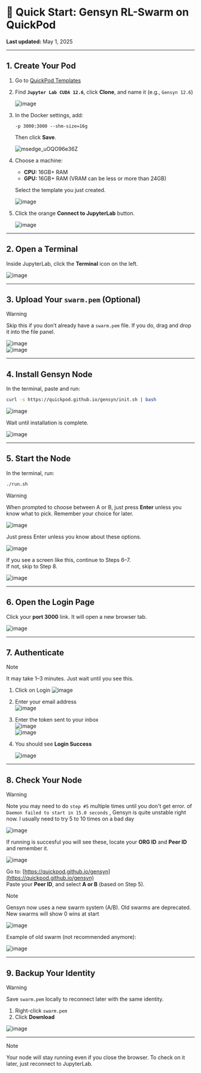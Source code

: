 # 🐝 Quick Start: Gensyn RL-Swarm on QuickPod  
**Last updated:** May 1, 2025

---

## 1. Create Your Pod

1. Go to [QuickPod Templates](https://console.quickpod.io/templates)  
2. Find **`Jupyter Lab CUDA 12.6`**, click **Clone**, and name it (e.g., `Gensyn 12.6`)

   ![image](https://github.com/user-attachments/assets/bb3b85bf-9eee-41d3-95a5-40d8fbc95878)

3. In the Docker settings, add:
   ```
   -p 3000:3000 --shm-size=16g
   ```
   Then click **Save**.

   ![msedge_uOQO96e36Z](https://github.com/user-attachments/assets/3c9aa89e-33e2-4b92-a92e-d2e15ea09679)

4. Choose a machine:
   - **CPU:** 16GB+ RAM  
   - **GPU:** 16GB+ RAM (VRAM can be less or more than 24GB)

   Select the template you just created.

   ![image](https://github.com/user-attachments/assets/31ab3b50-1908-4425-b660-7072eb936b64)

5. Click the orange **Connect to JupyterLab** button.

   ![image](https://github.com/user-attachments/assets/4748f432-5be1-47e6-8cfb-a9d5aeb4720b)

---

## 2. Open a Terminal

Inside JupyterLab, click the **Terminal** icon on the left.

![image](https://github.com/user-attachments/assets/d304639d-a46b-4c8a-8263-4e3355c6c867)

---

## 3. Upload Your `swarm.pem` (Optional)

> [!WARNING]
> Skip this if you don’t already have a `swarm.pem` file.  If you do, drag and drop it into the file panel.

![image](https://github.com/user-attachments/assets/94a7bae2-72f8-4e8a-8c6c-5c00c8a5e140)  
![image](https://github.com/user-attachments/assets/77b669a7-5192-4075-8e50-ae109653dc60)

---

## 4. Install Gensyn Node

In the terminal, paste and run:

```bash
curl -s https://quickpod.github.io/gensyn/init.sh | bash
```

![image](https://github.com/user-attachments/assets/0ff3da71-15d5-4fed-9a0c-20e7e31c0391)

Wait until installation is complete.

![image](https://github.com/user-attachments/assets/c39f44c6-1194-4ba3-bf5d-45fc13b52367)

---

## 5. Start the Node

In the terminal, run:

```bash
./run.sh
```

> [!WARNING]
> When prompted to choose between A or B, just press **Enter** unless you know what to pick. Remember your choice for later.

![image](https://github.com/user-attachments/assets/530afc90-efe3-4f19-9745-352729035c6c)  

Just press Enter unless you know about these options.

![image](https://github.com/user-attachments/assets/32f28377-a814-4b91-befc-8192b2e8659b)

If you see a screen like this, continue to Steps 6–7.  
If not, skip to Step 8.

![image](https://github.com/user-attachments/assets/cf7b3eb8-a4aa-442d-9d2c-2c3bc66e0452)

---

## 6. Open the Login Page

Click your **port 3000** link. It will open a new browser tab.

![image](https://github.com/user-attachments/assets/f6e39f1d-fd4b-4dc5-909d-82c80e597e0c)

---

## 7. Authenticate

> [!NOTE]
>  It may take 1–3 minutes. Just wait until you see this.

1. Click on Login
   ![image](https://github.com/user-attachments/assets/c90a5e45-c1f3-439d-bfe2-80202d49f8d9)
   
3. Enter your email address  
   ![image](https://github.com/user-attachments/assets/f43ef0c7-a743-4dd3-822d-ab172598e460)

4. Enter the token sent to your inbox  
   ![image](https://github.com/user-attachments/assets/201b4424-9f74-4c9a-820f-5894aee9a579)  
   ![image](https://github.com/user-attachments/assets/b32e9b6d-3dfe-472d-9787-639fec3f88c9)

5. You should see **Login Success**

   ![image](https://github.com/user-attachments/assets/52e7ef0f-7ef0-4ae4-9763-89470159bf8a)

---

## 8. Check Your Node

> [!WARNING]
> Note you may need to do `step #5` multiple times until you don't get error. of `Daemon failed to start in 15.0 seconds` , Gensyn is quite unstable right now. I usually need to try 5 to 10 times on a bad day

![image](https://github.com/user-attachments/assets/d1a53ccc-8875-4691-a2c8-2e93591ec220)

If running is succesful you will see these, locate your **ORG ID** and **Peer ID** and remember it.

![image](https://github.com/user-attachments/assets/73251815-5d41-4d5b-b810-9f1892542bdc)

Go to: [https://quickpod.github.io/gensyn](https://quickpod.github.io/gensyn)  
Paste your **Peer ID**, and select **A or B** (based on Step 5).

> [!NOTE]
> Gensyn now uses a new swarm system (A/B). Old swarms are deprecated. New swarms will show 0 wins at start

![image](https://github.com/user-attachments/assets/2569b712-0304-4833-8a0c-8af11ac6b7e8)

Example of old swarm (not recommended anymore):

![image](https://github.com/user-attachments/assets/742ecf75-3586-4680-bcb2-b379825dc25a)

---

## 9. Backup Your Identity

> [!WARNING]
> Save `swarm.pem` locally to reconnect later with the same identity.

1. Right-click `swarm.pem`  
2. Click **Download**

![image](https://github.com/user-attachments/assets/8f016d37-980b-4145-8872-4ae9d44db83f)

---
> [!NOTE]
> Your node will stay running even if you close the browser.  To check on it later, just reconnect to JupyterLab.

